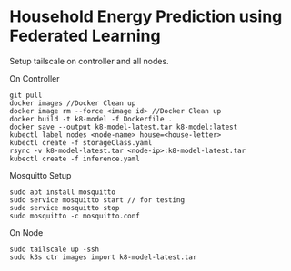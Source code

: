 # Household Energy Prediction using Federated Learning 

Setup tailscale on controller and all nodes. 

On Controller
```
git pull
docker images //Docker Clean up
docker image rm --force <image id> //Docker Clean up
docker build -t k8-model -f Dockerfile .
docker save --output k8-model-latest.tar k8-model:latest
kubectl label nodes <node-name> house=<house-letter>
kubectl create -f storageClass.yaml
rsync -v k8-model-latest.tar <node-ip>:k8-model-latest.tar
kubectl create -f inference.yaml
```

Mosquitto Setup
```
sudo apt install mosquitto 
sudo service mosquitto start // for testing
sudo service mosquitto stop
sudo mosquitto -c mosquitto.conf 

```

On Node
```
sudo tailscale up -ssh
sudo k3s ctr images import k8-model-latest.tar 
```